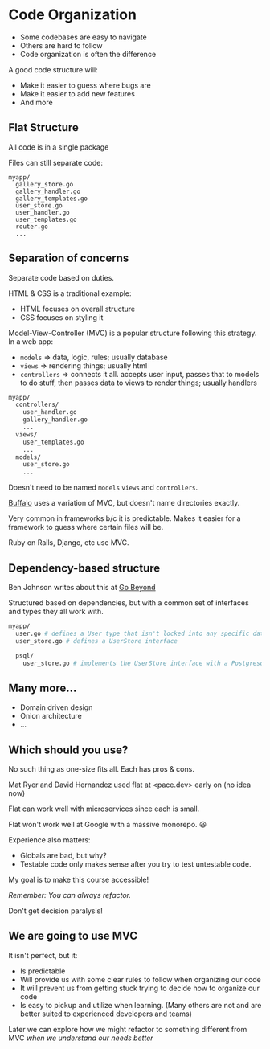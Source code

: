 # Code Organization

- Some codebases are easy to navigate
- Others are hard to follow
- Code organization is often the difference

A good code structure will:
- Make it easier to guess where bugs are
- Make it easier to add new features
- And more


## Flat Structure

All code is in a single package

Files can still separate code:

```
myapp/
  gallery_store.go
  gallery_handler.go
  gallery_templates.go
  user_store.go
  user_handler.go
  user_templates.go
  router.go
  ...
```


## Separation of concerns

Separate code based on duties.

HTML & CSS is a traditional example:
- HTML focuses on overall structure
- CSS focuses on styling it

Model-View-Controller (MVC) is a popular structure following this strategy. In a web app:
- `models` => data, logic, rules; usually database
- `views` => rendering things; usually html
- `controllers` => connects it all. accepts user input, passes that to models to do stuff, then passes data to views to render things; usually handlers

```bash
myapp/
  controllers/
    user_handler.go
    gallery_handler.go
    ...
  views/
    user_templates.go
    ...
  models/
    user_store.go
    ...
```

Doesn't need to be named `models` `views` and `controllers`.

[Buffalo](https://gobuffalo.io/en/) uses a variation of MVC, but doesn't name directories exactly.

Very common in frameworks b/c it is predictable. Makes it easier for a framework to guess where certain files will be.

Ruby on Rails, Django, etc use MVC.


## Dependency-based structure

Ben Johnson writes about this at [Go Beyond](https://www.gobeyond.dev/standard-package-layout/)

Structured based on dependencies, but with a common set of interfaces and types they all work with.

```bash
myapp/
  user.go # defines a User type that isn't locked into any specific data store
  user_store.go # defines a UserStore interface

  psql/
    user_store.go # implements the UserStore interface with a Postgresql specific implementation
```

## Many more...

- Domain driven design
- Onion architecture
- ...

## Which should you use?

No such thing as one-size fits all.
Each has pros & cons.

Mat Ryer and David Hernandez used flat at <pace.dev> early on (no idea now)

Flat can work well with microservices since each is small.

Flat won't work well at Google with a massive monorepo. 😆


Experience also matters:
- Globals are bad, but why?
- Testable code only makes sense after you try to test untestable code.

My goal is to make this course accessible!

*Remember: You can always refactor.*

Don't get decision paralysis!


## We are going to use MVC

It isn't perfect, but it:
- Is predictable
- Will provide us with some clear rules to follow when organizing our code
- It will prevent us from getting stuck trying to decide how to organize our code
- Is easy to pickup and utilize when learning. (Many others are not and are better suited to experienced developers and teams)

Later we can explore how we might refactor to something different from MVC *when we understand our needs better*